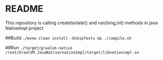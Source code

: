 # README
This repository is calling createIsolate() and run(long,int) methods in java NativeImpl project 

##Build 
```./mvnw clean install -DskipTests && ./compile.sh```

##Run
```./target/graalvm-native /root/GraalVM_JavaNative/nativeImpl/target/libnativeimpl.so```
